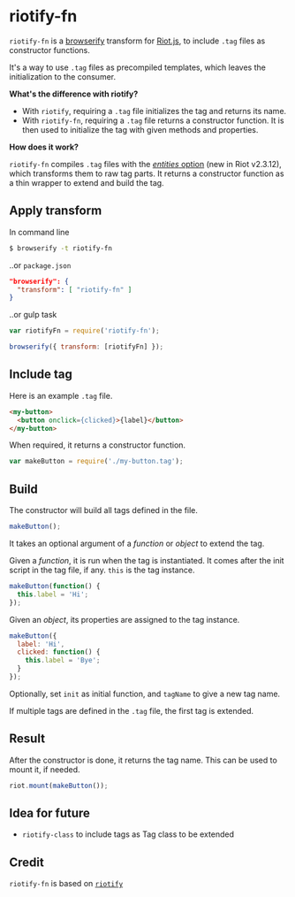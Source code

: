 # riotify-fn

`riotify-fn` is a [browserify]() transform for [Riot.js](http://riotjs.com/), to include `.tag` files as constructor functions.

It's a way to use `.tag` files as precompiled templates, which leaves the initialization to the consumer.

**What's the difference with riotify?**

- With `riotify`, requiring a `.tag` file initializes the tag and returns its name.
- With `riotify-fn`, requiring a `.tag` file returns a constructor function. It is then used to initialize the tag with given methods and properties.

**How does it work?**

`riotify-fn` compiles `.tag` files with the [*entities* option](https://github.com/riot/compiler/blob/dev/doc/guide.md#compiler-options) (new in Riot v2.3.12), which transforms them to raw tag parts. It returns a constructor function as a thin wrapper to extend and build the tag.


## Apply transform

In command line

```bash
$ browserify -t riotify-fn
```

..or `package.json`

```json
"browserify": {
  "transform": [ "riotify-fn" ]
}
```

..or gulp task

```javascript
var riotifyFn = require('riotify-fn');

browserify({ transform: [riotifyFn] });
```

## Include tag

Here is an example `.tag` file.

```html
<my-button>
  <button onclick={clicked}>{label}</button>
</my-button>
```

When required, it returns a constructor function.

```javascript
var makeButton = require('./my-button.tag');
```

## Build

The constructor will build all tags defined in the file.

```javascript
makeButton();
```

It takes an optional argument of a *function* or *object* to extend the tag.

Given a *function*, it is run when the tag is instantiated. It comes after the init script in the tag file, if any. `this` is the tag instance.

```javascript
makeButton(function() {
  this.label = 'Hi';
});
```

Given an *object*, its properties are assigned to the tag instance.

```javascript
makeButton({
  label: 'Hi',
  clicked: function() {
    this.label = 'Bye';
  }
});
```

Optionally, set `init` as initial function, and `tagName` to give a new tag name.

If multiple tags are defined in the `.tag` file, the first tag is extended.

## Result

After the constructor is done, it returns the tag name. This can be used to mount it, if needed.

```javascript
riot.mount(makeButton());
```

## Idea for future

- `riotify-class` to include tags as Tag class to be extended

## Credit

`riotify-fn` is based on [`riotify`](https://github.com/jhthorsen/riotify)
